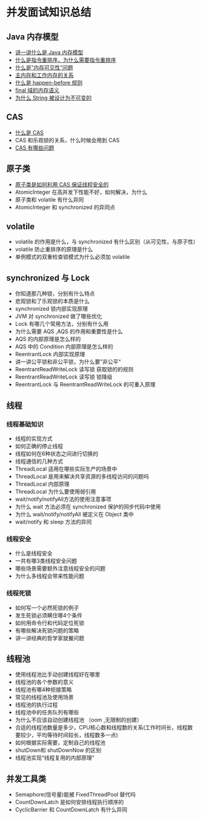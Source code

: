 
# 并发面试知识总结

## Java 内存模型

- [讲一讲什么是 Java 内存模型](/并发/讲一讲什么是%20Java%20内存模型.md)
- [什么是指令重排序，为什么需要指令重排序](/并发/什么是指令重排序.md)
- [什么是”内存可见性“问题](/并发/什么是”内存可见性“问题.md)
- [主内存和工作内存的关系](/并发/主内存和工作内存的关系.md)
- [什么是 happen-before 规则](/并发/什么是%20happen-before%20规则.md)
- [final 域的内存语义](/并发/final%20域的内存语义.md)
- [为什么 String 被设计为不可变的](/并发/为什么%20String%20被设计为不可变的.md)

## CAS

- [什么是 CAS](/并发/什么是CAS.md)
- CAS 和乐观锁的关系，什么时候会用到 CAS
- [CAS 有哪些问题](/并发/CAS有哪些问题.md)

## 原子类

- [原子类是如何利用 CAS 保证线程安全的](/并发/原子类是如何利用CAS保证线程安全的.md)
- AtomicInteger 在高并发下性能不好，如何解决，为什么
- 原子类和 volatile 有什么异同
- AtomicInteger 和 synchronized 的异同点

## volatile

- volatile 的作用是什么，与 synchronized 有什么区别（从可见性，与原子性）
- volatile 防止重排序的原理是什么
- 单例模式的双重检查锁模式为什么必须加 volatile

## synchronized 与 Lock

- 你知道那几种锁，分别有什么特点
- 悲观锁和了乐观锁的本质是什么
- synchronized 锁内部实现原理
- JVM 对 synchronized 做了哪些优化
- Lock 有哪几个常用方法，分别有什么用
- 为什么需要 AQS ,AQS 的作用和重要性是什么
- AQS 的内部原理是怎么样的
- AQS 中的 Condition 内部原理是怎么样的
- ReentrantLock 内部实现原理
- 讲一讲公平锁和非公平锁，为什么要”非公平“
- ReentrantReadWriteLock 读写锁 获取锁的的规则
- ReentrantReadWriteLock 读写锁 锁降级
- ReentrantLock 与  ReentrantReadWriteLock 的可重入原理

## 线程

### 线程基础知识

- 线程的实现方式
- 如何正确的停止线程
- 线程如何在6种状态之间进行切换的
- 线程通信的几种方式
- ThreadLocal 适用在哪些实际生产的场景中
- ThreadLocal 是用来解决共享资源的多线程访问的问题吗
- ThreadLocal 内部原理
- ThreadLocal 为什么要使用弱引用
- wait/notify/notifyAll方法的使用注意事项
- 为什么 wait 方法必须在 synchronized 保护的同步代码中使用
- 为什么 wait/notify/notifyAll 被定义在 Object 类中
- wait/notify 和 sleep 方法的异同
  
### 线程安全

- 什么是线程安全
- 一共有哪3类线程安全问题
- 哪些场景需要额外注意线程安全的问题
- 为什么多线程会带来性能问题

### 线程死锁

- 如何写一个必然死锁的例子
- 发生死锁必须瞒住哪4个条件
- 如何用命令行和代码定位死锁
- 有哪些解决死锁问题的策略
- 讲一讲经典的哲学家就餐问题

## 线程池

- 使用线程池比手动创建线程好在哪里
- 线程池的各个参数的意义
- 线程池有哪4种拒接策略
- 常见的线程池及使用场景
- 线程池的执行过程
- 线程池中的任务队列有哪些
- 为什么不应该自动创建线程池 （oom ,无限制的创建）
- 合适的线程池数量是多少，CPU核心数和线程数的关系(工作时间长，线程数要较少，平均等待时间较长，线程数多一点)
- 如何根据实际需要，定制自己的线程池
- shutDown和 shutDownNow 的区别
- 线程池实现“线程复用的内部原理"

## 并发工具类

- Semaphore(信号量)能被 FixedThreadPool 替代吗
- CountDownLatch 是如何安排线程执行顺序的
- CyclicBarrier 和 CountDownLatch 有什么异同
